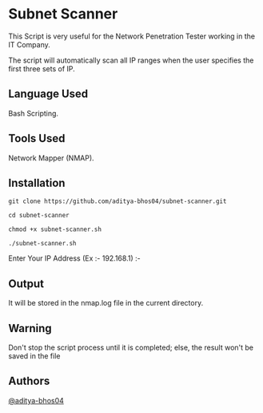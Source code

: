 # Subnet Scanner

This Script is very useful for the Network Penetration Tester working in the IT Company.

The script will automatically scan all IP ranges when the user specifies the first three sets of IP.




## Language Used

Bash Scripting.
## Tools Used

Network Mapper (NMAP).
## Installation
 
```git clone https://github.com/aditya-bhos04/subnet-scanner.git```

```cd subnet-scanner```

```chmod +x subnet-scanner.sh```

```./subnet-scanner.sh```

Enter Your IP Address (Ex :- 192.168.1) :- 

## Output

It will be stored in the nmap.log file in the current directory.

## Warning

Don't stop the script process until it is completed; else, the result won't be saved in the file

## Authors

[@aditya-bhos04](https://www.github.com/aditya-bhos04)

